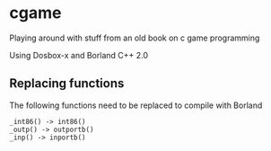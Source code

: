 # cgame

Playing around with stuff from an old book on c game programming

Using Dosbox-x and Borland C++ 2.0

## Replacing functions

The following functions need to be replaced to compile with Borland

```
_int86() -> int86()
_outp() -> outportb()
_inp() -> inportb()
```
